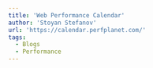 ```yaml
---
title: 'Web Performance Calendar'
author: 'Stoyan Stefanov'
url: 'https://calendar.perfplanet.com/'
tags:
  - Blogs
  - Performance
---
```

